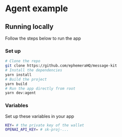 # Agent example

## Running locally

Follow the steps below to run the app

### Set up

```bash [cmd]
# Clone the repo
git clone https://github.com/ephemeraHQ/message-kit
# Install the dependencies
yarn install
# Build the project
yarn build
# Run the app directly from root
yarn dev:agent
```

### Variables

Set up these variables in your app

```bash [cmd]
KEY= # the private key of the wallet
OPENAI_API_KEY= # sk-proj-...
```

